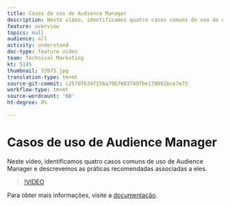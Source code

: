 ```yaml
---
title: Casos de uso de Audience Manager
description: Neste vídeo, identificamos quatro casos comuns de uso de Audience Manager e descrevemos as práticas recomendadas associadas a eles.
feature: overview
topics: null
audience: all
activity: understand
doc-type: feature video
team: Technical Marketing
kt: 5145
thumbnail: 33975.jpg
translation-type: tm+mt
source-git-commit: c257df634f156a7067683749fbe178081bce7e75
workflow-type: tm+mt
source-wordcount: '60'
ht-degree: 0%

---
```



# Casos de uso de Audience Manager

Neste vídeo, identificamos quatro casos comuns de uso de Audience Manager e descrevemos as práticas recomendadas associadas a eles.

>[!VIDEO](https://video.tv.adobe.com/v/33975/?quality=12)

Para obter mais informações, visite a [documentação](https://docs.adobe.com/content/help/en/audience-manager/user-guide/aam-home.html).
